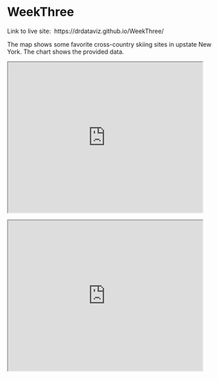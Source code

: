 # WeekThree <br>
<p>Link to live site:  https://drdataviz.github.io/WeekThree/</p>

The map shows some favorite cross-country skiing sites in upstate New York.  The chart shows the provided data.
<p><iframe src="https://DRDataViz.github.io/leaflet-map-simple" width="90%" height="350"></iframe></p>
<p><iframe src="https://DRDataViz.github.io/highcharts-scatter-csv" width="90%" height="350"></iframe></p>
